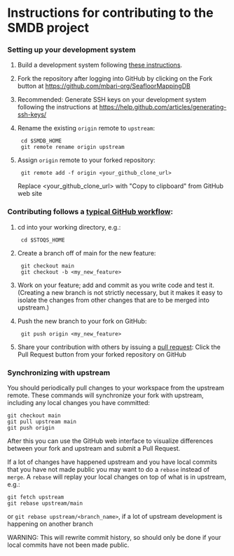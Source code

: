 Instructions for contributing to the SMDB project
=================================================

### Setting up your development system
 
1. Build a development system following 
   [these instructions](https://github.com/mbari-org/SeafloorMappingDB#install-a-local-development-system-using-docker).

2. Fork the repository after logging into GitHub by clicking on the Fork button at 
   https://github.com/mbari-org/SeafloorMappingDB

3. Recommended: Generate SSH keys on your development system following the instructions at 
   https://help.github.com/articles/generating-ssh-keys/

4. Rename the existing `origin` remote to `upstream`:

        cd $SMDB_HOME
        git remote rename origin upstream

5. Assign `origin` remote to your forked repository:

        git remote add -f origin <your_github_clone_url>

   Replace \<your_github_clone_url\> with "Copy to clipboard" from GitHub web site

### Contributing follows a [typical GitHub workflow](https://guides.github.com/introduction/flow/):

1. cd into your working directory, e.g.:

        cd $STOQS_HOME

2. Create a branch off of main for the new feature: 

        git checkout main
        git checkout -b <my_new_feature>

3. Work on your feature; add and commit as you write code and test it. (Creating a new 
   branch is not strictly necessary, but it makes it easy to isolate the changes from
   other changes that are to be merged into upstream.)

4. Push the new branch to your fork on GitHub:

        git push origin <my_new_feature>

6. Share your contribution with others by issuing a 
   [pull request](https://help.github.com/articles/using-pull-requests/): Click the 
   Pull Request button from your forked repository on GitHub

### Synchronizing with upstream

You should periodically pull changes to your workspace from the upstream remote.  These 
commands will synchronize your fork with upstream, including any local changes you have
committed:

    git checkout main
    git pull upstream main
    git push origin

After this you can use the GitHub web interface to visualize differences between your 
fork and upstream and submit a Pull Request.

If a lot of changes have happened upstream and you have local commits that you have 
not made public you may want to do a `rebase` instead of `merge`.  A `rebase` will 
replay your local changes on top of what is in upstream, e.g.:

    git fetch upstream
    git rebase upstream/main

or 
    `git rebase upstream/<branch_name>`, if a lot of upstream development is happening on another branch 

WARNING: This will rewrite commit history, so should only be done if your local commits 
have not been made public.

